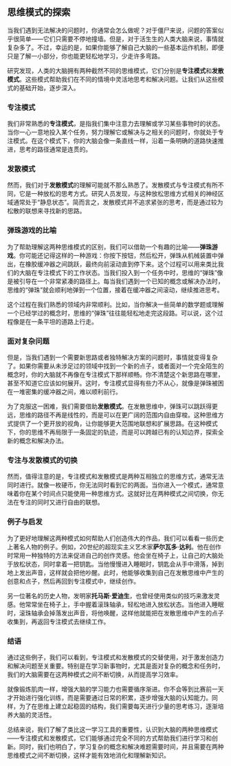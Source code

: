 ## 思维模式的探索

当我们遇到无法解决的问题时，你通常会怎么做呢？对于僵尸来说，问题的答案似乎很简单——它们只需要不停地撞墙。但是，对于活生生的人类大脑来说，事情就复杂多了。不过，幸运的是，如果你能够了解自己大脑的一些基本运作机制，即便只是了解一小部分，你也能更轻松地学习，少走许多弯路。

研究发现，人类的大脑拥有两种截然不同的思维模式，它们分别是**专注模式**和**发散模式**。这些模式帮助我们在不同的情境中灵活地思考和解决问题。让我们从这些模式的基础开始，逐步深入。

### 专注模式

我们非常熟悉的**专注模式**，是指我们集中注意力去理解或学习某些事物时的状态。当你一心一意地投入某个任务，努力理解它或解决与之相关的问题时，你就处于专注模式。在这个模式下，你的大脑会像一条直线一样，沿着一条明确的道路快速推进，思考的路径通常是连贯的。

### 发散模式

然而，我们对于**发散模式**的理解可能就不那么熟悉了。发散模式与专注模式有所不同，它是一种放松的思考方式。研究人员发现，与这种放松思维方式相关的神经区域通常处于“静息状态”。简而言之，发散模式并不追求紧张的思考，而是通过较为松散的联想来寻找新的思路。

### 弹珠游戏的比喻

为了帮助理解这两种思维模式的区别，我们可以借助一个有趣的比喻——**弹珠游戏**。你可能还记得这样的一种游戏：你按下按钮，然后松开，弹珠从机械装置中弹出，在橡胶缓冲器之间跳跃，最终向前滚动直到停下来。这个过程可以用来类比我们的大脑在专注模式下的工作状态。当我们投入到一个任务中时，思维的“弹珠”像是被引导在一个非常紧凑的路径上。每当我们遇到一个已知的概念或解决办法时，思维的“弹珠”就会顺利地弹到一个位置，接着在缓冲器之间滚动，继续推进思考。

这个过程在我们熟悉的领域内非常顺利。比如，当你解决一些简单的数学题或理解一个已经学过的概念时，思维的“弹珠”往往能轻松地走完这段路。可以说，这个过程像是在一条平坦的道路上行走。

### 面对复杂问题

但是，当我们遇到一个需要新思路或者独特解决方案的问题时，事情就变得复杂了。如果你需要从未涉足过的领域中找到一个新的点子，或者面对一个完全陌生的概念时，你的大脑就不再像在专注模式下那样顺畅。你不清楚这个新思路在哪里，甚至不知道它应该如何展开。这时，专注模式显得有些力不从心，就像是弹珠被困在一堆密集的缓冲器之间，难以顺利前行。

为了克服这一困难，我们需要借助**发散模式**。在发散思维中，弹珠可以跳跃得更远，思维的路径不再是线性的，而是可以在更广阔的范围内自由穿梭。这种思维方式提供了一个更开放的视角，让你能够更大范围地联想和扩展思路。在这种模式下，你的思维不再局限于一条固定的轨迹，而是可以跨越已有的认知边界，探索全新的概念和解决办法。

### 专注与发散模式的切换

然而，值得注意的是，专注模式和发散模式是两种互相独立的思维方式，通常无法同时进行。就像一枚硬币，你无法同时看到它的两面。当你进入一个模式，通常意味着你在某个时间点只能使用一种思维方式。这就好比在两种模式之间切换，你无法在专注的同时又进行自由的联想。

### 例子与启发

为了更好地理解这两种模式如何帮助人们创造伟大的作品，我们可以看看一些历史上著名人物的例子。例如，20世纪的超现实主义艺术家**萨尔瓦多·达利**。他在创作时常用一种独特的方法来促进自己的创作灵感。他会坐在椅子上，让自己的大脑处于放松状态，同时拿着一把钥匙。当他慢慢进入睡眠时，钥匙会从手中滑落，掉到地上发出声音，这样就会把他吵醒。此时，他能够收集到自己在发散思维中产生的创意和点子，然后再回到专注模式中，继续创作。

另一位著名的历史人物，发明家**托马斯·爱迪生**，也曾经使用类似的技巧来激发灵感。他常常坐在椅子上，手中握着滚珠轴承，轻松地进入放松状态。当他进入睡眠时，滚珠轴承会掉落发出声音，将他唤醒，这样他就能把在发散思维中产生的点子收集到，再返回专注模式去继续工作。

### 结语

通过这些例子，我们可以看到，专注模式和发散模式的交替使用，对于激发创造力和解决问题至关重要。特别是在学习新事物时，尤其是面对复杂的概念和任务时，我们的大脑需要在这两种模式之间不断切换，从而提高学习效率。

就像锻炼肌肉一样，增强大脑的学习能力也需要循序渐进。你不会等到比赛前一天才开始进行强化训练，而是需要通过日常的积累，逐步增强大脑的认知能力。同样，为了在思维上建立起稳固的结构，我们需要每天进行少量的思考练习，逐渐培养大脑的灵活性。

总结来说，我们了解了类比这一学习工具的重要性，认识到大脑的两种思维模式——专注模式和发散模式，它们能够通过完全不同的方式帮助我们进行学习和创新。同时，我们也明白了，学习复杂的概念和解决难题需要时间，并且需要在两种思维模式之间不断切换，这样才能有效地消化和理解新知识。
